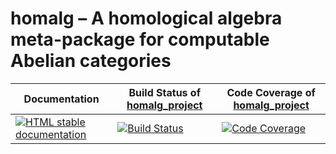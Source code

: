 <!-- BEGIN HEADER -->
# homalg – A homological algebra meta-package for computable Abelian categories

| Documentation | Build Status of [homalg_project](/../../) | Code Coverage of [homalg_project](/../../) |
| ------------- | ------------ | ------------- |
| [![HTML stable documentation][docs-img]][docs-url] | [![Build Status][tests-img]][tests-url] | [![Code Coverage][codecov-img]][codecov-url] |

<!-- END HEADER -->
<!-- BEGIN FOOTER -->
[docs-img]: https://img.shields.io/badge/HTML-stable-blue.svg
[docs-url]: https://homalg-project.github.io/homalg_project/homalg/doc/chap0_mj.html

[tests-img]: https://github.com/homalg-project/homalg_project/workflows/Tests/badge.svg?branch=master
[tests-url]: https://github.com/homalg-project/homalg_project/actions?query=workflow%3ATests+branch%3Amaster

[codecov-img]: https://codecov.io/gh/homalg-project/homalg_project/branch/master/graph/badge.svg
[codecov-url]: https://codecov.io/gh/homalg-project/homalg_project
<!-- END FOOTER -->
